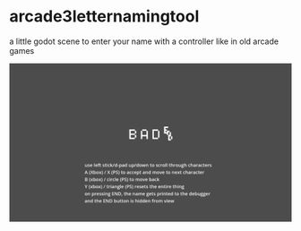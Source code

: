 # arcade3letternamingtool
 a little godot scene to enter your name with a controller like in old arcade games

![alt text](https://github.com/eveningdreamer/arcade3letternaming/blob/main/arcadeinitialthingscreenshot.png)
